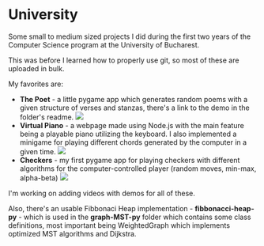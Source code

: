 # University

Some small to medium sized projects I did during the first two years of the Computer Science program at the University of Bucharest.

This was before I learned how to properly use git, so most of these are uploaded in bulk.

My favorites are:
* **The Poet** - a little pygame app which generates random poems with a given structure of verses and stanzas, there's a link to the demo in the folder's readme.
![](https://github.com/andrei-brihac/University/blob/2cfc7d7e8b682fd919182319c0e76181de799438/the-poet-game/the-poet.png)
* **Virtual Piano** - a webpage made using Node.js with the main feature being a playable piano utilizing the keyboard. I also implemented a minigame for playing different chords generated by the computer in a given time.
![](https://github.com/andrei-brihac/University/blob/2cfc7d7e8b682fd919182319c0e76181de799438/virtual-piano/virtual-piano.png)
* **Checkers** - my first pygame app for playing checkers with different algorithms for the computer-controlled player (random moves, min-max, alpha-beta)
![](https://github.com/andrei-brihac/University/blob/2cfc7d7e8b682fd919182319c0e76181de799438/pygame-checkers/checkers.png)

I'm working on adding videos with demos for all of these.

Also, there's an usable Fibbonaci Heap implementation - **fibbonacci-heap-py** - which is used in the **graph-MST-py** folder which contains some class definitions, most important being WeightedGraph which implements optimized MST algorithms and Dijkstra.
